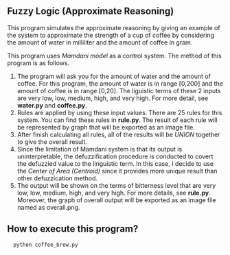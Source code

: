 ## Fuzzy Logic (Approximate Reasoning)

  This program simulates the approximate reasoning by giving an example of the system to approximate the strength of a cup of coffee
by considering the amount of water in milliliter and the amount of coffee in gram.
  
  This program uses *Mamdani model* as a control system. The method of this program is as follows.
1. The program will ask you for the amount of water and the amount of coffee. For this program, the amount of water is in range [0,200]        and the amount of coffee is in range [0,20]. The liguistic terms of these 2 inputs are very low, low, medium, high, and very high. For      more detail, see **water.py** and **coffee.py**.
2. Rules are applied by using these input values. There are 25 rules for this system. You can find these rules in **rule.py**. The result      of each rule will be represented by graph that will be exported as an image file. 
3. After finish calculating all rules, all of the results will be *UNION* together to give the overall result. 
4. Since the limitation of Mamdani system is that its output is uninterpretable, the defuzzification procedure is conducted to covert the
   defuzzied value to the linguistic term. In this case, I decide to use the *Center of Area (Centroid)* since it provides more unique        result than other defuzzication method. 
5. The output will be shown on the terms of bitterness level that are very low, low, medium, high, and very high. For more details, see        **rule.py**. Moreover, the graph of overall output will be exported as an image file named as overall.png.

## How to execute this program?
```
  python coffee_brew.py
```


